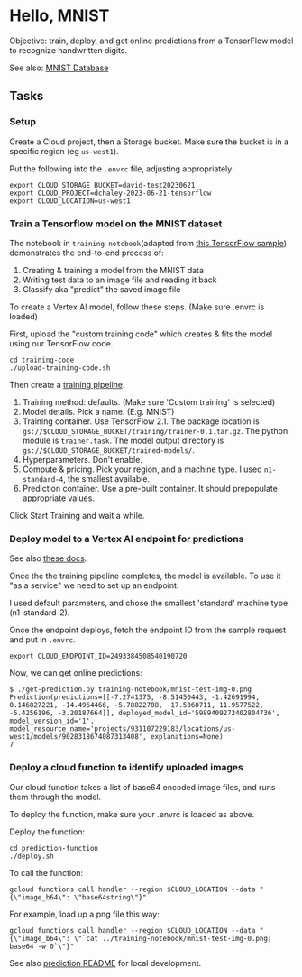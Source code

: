 # Hello, MNIST

Objective: train, deploy, and get online predictions from a TensorFlow model to recognize handwritten digits.

See also: [MNIST Database](https://en.wikipedia.org/wiki/MNIST_database)

## Tasks

### Setup

Create a Cloud project, then a Storage bucket. Make sure the bucket is in a specific region (eg `us-west1`).

Put the following into the `.envrc` file, adjusting appropriately:

```
export CLOUD_STORAGE_BUCKET=david-test20230621
export CLOUD_PROJECT=dchaley-2023-06-21-tensorflow
export CLOUD_LOCATION=us-west1
```

### Train a Tensorflow model on the MNIST dataset

The notebook in `training-notebook`(adapted from [this TensorFlow sample](https://colab.research.google.com/github/tensorflow/docs/blob/4d512c2d7c40d69fcb842978aeaa136e19abe2bb/site/en/tutorials/quickstart/beginner.ipynb)) demonstrates the end-to-end process of:

1. Creating & training a model from the MNIST data
2. Writing test data to an image file and reading it back
3. Classify aka "predict" the saved image file

To create a Vertex AI model, follow these steps. (Make sure .envrc is loaded)

First, upload the "custom training code" which creates & fits the model using our TensorFlow code.

```
cd training-code
./upload-training-code.sh
```

Then create a [training pipeline](https://console.cloud.google.com/vertex-ai/training/training-pipelines).

1. Training method: defaults. (Make sure 'Custom training' is selected)
2. Model details. Pick a name. (E.g. MNIST)
3. Training container. Use TensorFlow 2.1. The package location is `gs://$CLOUD_STORAGE_BUCKET/training/trainer-0.1.tar.gz`. The python module is `trainer.task`. The model output directory is `gs://$CLOUD_STORAGE_BUCKET/trained-models/`.
4. Hyperparameters. Don't enable.
5. Compute & pricing. Pick your region, and a machine type. I used `n1-standard-4`, the smallest available.
6. Prediction container. Use a pre-built container. It should prepopulate appropriate values.

Click Start Training and wait a while.

### Deploy model to a Vertex AI endpoint for predictions

See also [these docs](https://cloud.google.com/vertex-ai/docs/general/deployment).

Once the the training pipeline completes, the model is available. To use it "as a service" we need to set up an endpoint.

I used default parameters, and chose the smallest 'standard' machine type (n1-standard-2).

Once the endpoint deploys, fetch the endpoint ID from the sample request and put in `.envrc`.

```
export CLOUD_ENDPOINT_ID=2493384508540190720
```

Now, we can get online predictions:

```
$ ./get-prediction.py training-notebook/mnist-test-img-0.png
Prediction(predictions=[[-7.2741375, -8.51450443, -1.42691994, 0.146827221, -14.4964466, -5.78822708, -17.5060711, 11.9577522, -5.4256196, -3.20187664]], deployed_model_id='5989409272402804736', model_version_id='1', model_resource_name='projects/931107229183/locations/us-west1/models/9028318674087313408', explanations=None)
7
```

### Deploy a cloud function to identify uploaded images

Our cloud function takes a list of base64 encoded image files, and runs them through the model.

To deploy the function, make sure your .envrc is loaded as above.

Deploy the function:

```
cd prediction-function
./deploy.sh
```

To call the function:

```
gcloud functions call handler --region $CLOUD_LOCATION --data "{\"image_b64\": \"base64string\"}" 
```

For example, load up a png file this way:

```
gcloud functions call handler --region $CLOUD_LOCATION --data "{\"image_b64\": \"`cat ../training-notebook/mnist-test-img-0.png| base64 -w 0`\"}" 
```

See also [prediction README](prediction-function/README.md) for local development.

